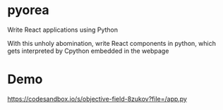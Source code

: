 # pyorea
Write React applications using Python

With this unholy abomination, write React components in python, which gets interpreted by Cpython embedded in the webpage

# Demo
https://codesandbox.io/s/objective-field-8zukov?file=/app.py
